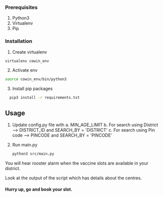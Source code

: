 <!-- GETTING STARTED -->

### Prerequisites
1. Python3
2. Virtualenv
3. Pip

### Installation

1. Create virtualenv
  ```sh
  virtualenv cowin_env
  ```
2. Activate env
  ```sh
  source cowin_env/bin/python3
  ```
3. Install pip packages
```sh
  pip3 install -r requirements.txt
  ```


<!-- USAGE EXAMPLES -->
## Usage

1. Update config.py file with 
   a. MIN_AGE_LIMIT
   b. For search using District --> DISTRICT_ID and SEARCH_BY = 'DISTRICT'
   c. For search using Pin code --> PINCODE and SEARCH_BY = 'PINCODE'
   
2. Run main.py

   ```sh
   python3 src/main.py
   ```
You will hear rooster alarm when the vaccine slots are available in your district.

Look at the output of the script which has details about the centres. 

#### Hurry up, go and book your slot.